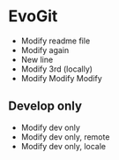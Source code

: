 # EvoGit

- Modify readme file 
- Modify again
- New line
- Modify 3rd (locally)
- Modify Modify Modify

## Develop only
- Modify dev only
- Modify dev only, remote
- Modify dev only, locale

